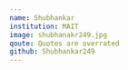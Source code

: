 ```yaml
---
name: Shubhankar
institution: MAIT
image: shubhanakr249.jpg
qoute: Quotes are overrated
github: Shubhankar249
---
```


